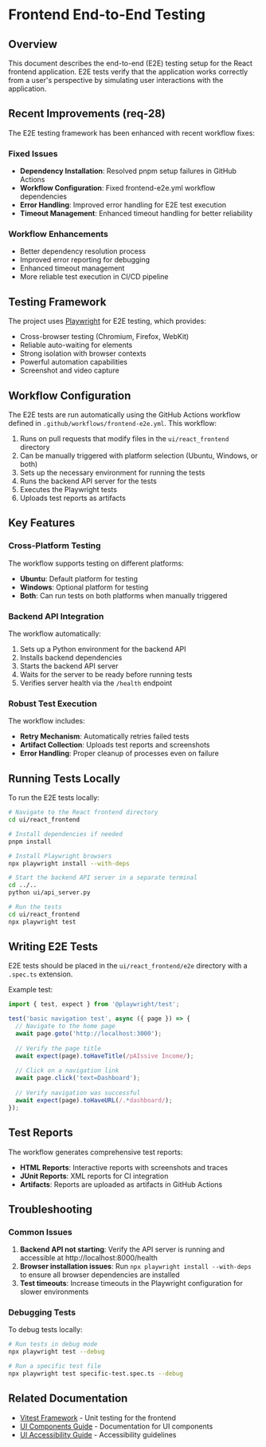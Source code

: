 # Frontend End-to-End Testing

## Overview

This document describes the end-to-end (E2E) testing setup for the React frontend application. E2E tests verify that the application works correctly from a user's perspective by simulating user interactions with the application.

## Recent Improvements (req-28)

The E2E testing framework has been enhanced with recent workflow fixes:

### Fixed Issues
- **Dependency Installation**: Resolved pnpm setup failures in GitHub Actions
- **Workflow Configuration**: Fixed frontend-e2e.yml workflow dependencies
- **Error Handling**: Improved error handling for E2E test execution
- **Timeout Management**: Enhanced timeout handling for better reliability

### Workflow Enhancements
- Better dependency resolution process
- Improved error reporting for debugging
- Enhanced timeout management
- More reliable test execution in CI/CD pipeline

## Testing Framework

The project uses [Playwright](https://playwright.dev/) for E2E testing, which provides:

- Cross-browser testing (Chromium, Firefox, WebKit)
- Reliable auto-waiting for elements
- Strong isolation with browser contexts
- Powerful automation capabilities
- Screenshot and video capture

## Workflow Configuration

The E2E tests are run automatically using the GitHub Actions workflow defined in `.github/workflows/frontend-e2e.yml`. This workflow:

1. Runs on pull requests that modify files in the `ui/react_frontend` directory
2. Can be manually triggered with platform selection (Ubuntu, Windows, or both)
3. Sets up the necessary environment for running the tests
4. Runs the backend API server for the tests
5. Executes the Playwright tests
6. Uploads test reports as artifacts

## Key Features

### Cross-Platform Testing

The workflow supports testing on different platforms:

- **Ubuntu**: Default platform for testing
- **Windows**: Optional platform for testing
- **Both**: Can run tests on both platforms when manually triggered

### Backend API Integration

The workflow automatically:

1. Sets up a Python environment for the backend API
2. Installs backend dependencies
3. Starts the backend API server
4. Waits for the server to be ready before running tests
5. Verifies server health via the `/health` endpoint

### Robust Test Execution

The workflow includes:

- **Retry Mechanism**: Automatically retries failed tests
- **Artifact Collection**: Uploads test reports and screenshots
- **Error Handling**: Proper cleanup of processes even on failure

## Running Tests Locally

To run the E2E tests locally:

```bash
# Navigate to the React frontend directory
cd ui/react_frontend

# Install dependencies if needed
pnpm install

# Install Playwright browsers
npx playwright install --with-deps

# Start the backend API server in a separate terminal
cd ../..
python ui/api_server.py

# Run the tests
cd ui/react_frontend
npx playwright test
```

## Writing E2E Tests

E2E tests should be placed in the `ui/react_frontend/e2e` directory with a `.spec.ts` extension.

Example test:

```typescript
import { test, expect } from '@playwright/test';

test('basic navigation test', async ({ page }) => {
  // Navigate to the home page
  await page.goto('http://localhost:3000');
  
  // Verify the page title
  await expect(page).toHaveTitle(/pAIssive Income/);
  
  // Click on a navigation link
  await page.click('text=Dashboard');
  
  // Verify navigation was successful
  await expect(page).toHaveURL(/.*dashboard/);
});
```

## Test Reports

The workflow generates comprehensive test reports:

- **HTML Reports**: Interactive reports with screenshots and traces
- **JUnit Reports**: XML reports for CI integration
- **Artifacts**: Reports are uploaded as artifacts in GitHub Actions

## Troubleshooting

### Common Issues

1. **Backend API not starting**: Verify the API server is running and accessible at http://localhost:8000/health
2. **Browser installation issues**: Run `npx playwright install --with-deps` to ensure all browser dependencies are installed
3. **Test timeouts**: Increase timeouts in the Playwright configuration for slower environments

### Debugging Tests

To debug tests locally:

```bash
# Run tests in debug mode
npx playwright test --debug

# Run a specific test file
npx playwright test specific-test.spec.ts --debug
```

## Related Documentation

- [Vitest Framework](./vitest-framework.md) - Unit testing for the frontend
- [UI Components Guide](../ui_components_guide.md) - Documentation for UI components
- [UI Accessibility Guide](../ui_accessibility_guide.md) - Accessibility guidelines
